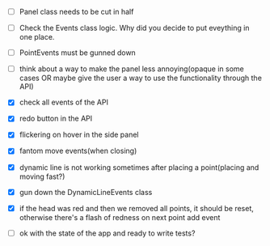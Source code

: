 - [ ] Panel class needs to be cut in half
- [ ] Check the Events class logic. Why did you decide to put eveything in one place.
- [ ] PointEvents must be gunned down
- [ ] think about a way to make the panel less annoying(opaque in some cases OR maybe give the user a way to use the functionality through the API)
- [x] check all events of the API
- [x] redo button in the API
- [x] flickering on hover in the side panel
- [x] fantom move events(when closing)
- [x] dynamic line is not working sometimes after placing a point(placing and moving fast?)
- [x] gun down the DynamicLineEvents class
- [x] if the head was red and then we removed all points, it should be reset, otherwise there's a flash of redness on next point add event

- [ ] ok with the state of the app and ready to write tests?

